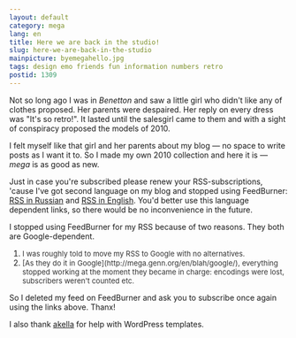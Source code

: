 ```yaml
---
layout: default
category: mega
lang: en
title: Here we are back in the studio!
slug: here-we-are-back-in-the-studio
mainpicture: byemegahello.jpg
tags: design emo friends fun information numbers retro 
postid: 1309
---
```



Not so long ago I was in <i>Benetton</i> and saw a little  girl who didn't like any of clothes proposed. Her parents were despaired. Her reply on every dress was "It's so retro!". It lasted until the salesgirl came to them and with a sight of conspiracy proposed the models of 2010.

I felt myself like that girl and her parents about my blog — no space to write posts as I want it to. So I made my own 2010 collection and here it is — <i>mega</i> is as good as new.<!--more-->

Just in case you're subscribed please renew your RSS-subscriptions, 'cause I've got second language on my blog and stopped using FeedBurner: [RSS in Russian](feed://mega.genn.org/ru/feed/) and [RSS in English](feed://mega.genn.org/en/feed/). You'd better use this language dependent links, so there would be no inconvenience in the future.

I stopped using FeedBurner for my RSS because of two reasons. They both are Google-dependent.
<ol class="postlist">
	<li><span style="font-size: 13px; color: #333;">I was roughly told to move my RSS to Google with no alternatives.</span></li>
	<li><span style="font-size: 13px; color: #333;">[As they do it in Google](http://mega.genn.org/en/blah/google/), everything stopped working at the moment they became in charge: encodings were  lost, subscribers weren't counted etc.</span></li>
</ol>
So I deleted my feed on FeedBurner and ask you to subscribe once again using the links above. Thanx!

I also thank [akella](http://cssing.org.ua/) for help with WordPress templates.